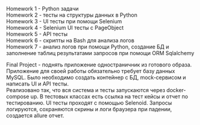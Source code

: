 Homework 1 - Python задачи  
Homework 2 - тесты на структуры данных в Python  
Homework 3 - UI тесты при помощи Selenium  
Homework 4 - Selenium UI тесты с PageObject  
Homework 5 - API тесты  
Homework 6 - скрипты на Bash для анализа логов  
Homework 7 - анализ логов при помощи Python, создание БД и заполнение таблиц результатами запросов при помощи ORM Sqlalchemy  
  
Final Project - поднять приложение одностраничник из готового образа. Приложение для своей работы обязательно требует базу данных MySQL. Было необходимо создать контейнер с БД, mock-сервисом и написать UI и API тесты.  
Реализовано так, что вся система и тесты запускаются через docker-compose up. В тестовых классах есть ссылка на тест кейсы и отчет по тестированию. UI тесты проходят с помощью Selenoid. Запросы логируются, сохраняются скрины и логи браузера при падении, создается allure отчет.
